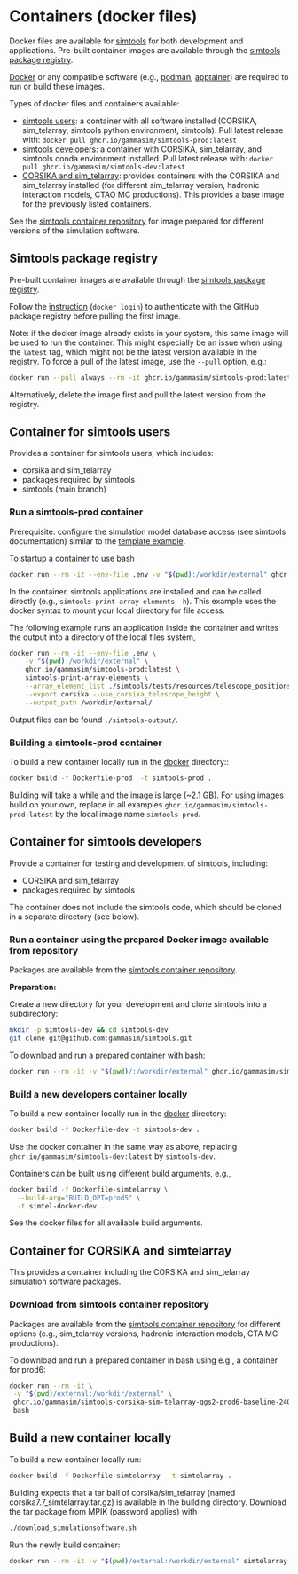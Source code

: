 # Containers (docker files)

Docker files are available for [simtools](https://github.com/gammasim/simtools) for both development and applications. Pre-built container images are available through the [simtools package registry](https://github.com/orgs/gammasim/packages?repo_name=simtools).

[Docker](https://www.docker.com/community-edition#/download) or any compatible software (e.g., [podman](https://podman.io/), [apptainer](https://apptainer.org/)) are required to run or build these images.

Types of docker files and containers available:

- [simtools users](#container-for-simtools-users): a container with all software installed (CORSIKA, sim\_telarray, simtools python environment, simtools). Pull latest release with: `docker pull ghcr.io/gammasim/simtools-prod:latest`
- [simtools developers](#container-for-simtools-developers): a container with CORSIKA, sim\_telarray, and simtools conda environment installed. Pull latest release with: `docker pull ghcr.io/gammasim/simtools-dev:latest`
- [CORSIKA and sim_telarray](#container-for-corsika-and-simtelarray): provides containers with the CORSIKA and sim\_telarray installed (for different sim\_telarray version, hadronic interaction models, CTAO MC productions).
This provides a base image for the previously listed containers.

See the [simtools container repository](https://github.com/orgs/gammasim/packages?repo_name=simtools) for image prepared for different versions of the simulation software.

## Simtools package registry

Pre-built container images are available through the [simtools package registry](https://github.com/orgs/gammasim/packages?repo_name=simtools).

Follow the [instruction](https://docs.github.com/en/packages/working-with-a-github-packages-registry/working-with-the-container-registry) (`docker login`) to authenticate with the GitHub package registry before pulling the first image.

Note: if the docker image already exists in your system, this same image will be used to run the container. This might especially be an issue when using the `latest` tag, which might not be the latest version available in the registry. To force a pull of the latest image, use the `--pull` option, e.g.:

```bash
docker run --pull always --rm -it ghcr.io/gammasim/simtools-prod:latest bash
```

Alternatively, delete the image first and pull the latest version from the registry.

## Container for simtools users

Provides a container for simtools users, which includes:

- corsika and sim\_telarray
- packages required by simtools
- simtools (main branch)

### Run a simtools-prod container

Prerequisite: configure the simulation model database access (see simtools documentation) similar to the [template example](https://github.com/gammasim/simtools/blob/main/.env_template).

To startup a container to use bash

```bash
docker run --rm -it --env-file .env -v "$(pwd):/workdir/external" ghcr.io/gammasim/simtools-prod:latest bash
```

In the container, simtools applications are installed and can be called directly (e.g., `simtools-print-array-elements -h`).
This example uses the docker syntax to mount your local directory for file access.

The following example runs an application inside the container and writes the output into a directory of the local files system,

```bash
docker run --rm -it --env-file .env \
    -v "$(pwd):/workdir/external" \
    ghcr.io/gammasim/simtools-prod:latest \
    simtools-print-array-elements \
    --array_element_list ./simtools/tests/resources/telescope_positions-North-utm.ecsv \
    --export corsika --use_corsika_telescope_height \
    --output_path /workdir/external/
```

Output files can be found `./simtools-output/`.

### Building a simtools-prod container

To build a new container locally run in the [docker](https://github.com/gammasim/simtools/tree/main/docker) directory::

```bash
docker build -f Dockerfile-prod  -t simtools-prod .
```

Building will take a while and the image is large (~2.1 GB). For using images build on your own, replace in all examples `ghcr.io/gammasim/simtools-prod:latest` by the local image name `simtools-prod`.

## Container for simtools developers

Provide a container for testing and development of simtools, including:

- CORSIKA and sim\_telarray
- packages required by simtools

The container does not include the simtools code, which should be cloned in a separate directory (see below).

### Run a container using the prepared Docker image available from repository

Packages are available from the [simtools container repository](https://github.com/orgs/gammasim/packages?repo_name=simtools).

**Preparation:**

Create a new directory for your development and clone simtools into a subdirectory:

```bash
mkdir -p simtools-dev && cd simtools-dev
git clone git@github.com:gammasim/simtools.git
```

To download and run a prepared container with bash:

```bash
docker run --rm -it -v "$(pwd)/:/workdir/external" ghcr.io/gammasim/simtools-dev:latest bash -c "source /workdir/env/bin/activate && cd /workdir/external/simtools && pip install -e . && bash"
```

### Build a new developers container locally

To build a new container locally run in the [docker](https://github.com/gammasim/simtools/tree/main/docker) directory:

```bash
docker build -f Dockerfile-dev -t simtools-dev .
```

Use the docker container in the same way as above, replacing `ghcr.io/gammasim/simtools-dev:latest` by `simtools-dev`.

Containers can be built using different build arguments, e.g.,

```bash
docker build -f Dockerfile-simtelarray \
  --build-arg="BUILD_OPT=prod5" \
  -t simtel-docker-dev .
```

See the docker files for all available build arguments.

## Container for CORSIKA and simtelarray

This provides a container including the CORSIKA and sim\_telarray simulation software packages.

### Download from simtools container repository

Packages are available from the [simtools container repository](https://github.com/orgs/gammasim/packages?repo_name=simtools) for different options (e.g., sim\_telarray versions, hadronic interaction models, CTA MC productions).

To download and run a prepared container in bash using e.g., a container for prod6:

```bash
docker run --rm -it \
 -v "$(pwd)/external:/workdir/external" \
 ghcr.io/gammasim/simtools-corsika-sim-telarray-qgs2-prod6-baseline-240318:latest \
 bash
```

## Build a new container locally

To build a new container locally run:

```bash
docker build -f Dockerfile-simtelarray  -t simtelarray .
```

Building expects that a tar ball of corsika/sim\_telarray (named corsika7.7\_simtelarray.tar.gz) is available in the building directory.
Download the tar package from MPIK (password applies) with

```bash
./download_simulationsoftware.sh
```

Run the newly build container:

```bash
docker run --rm -it -v "$(pwd)/external:/workdir/external" simtelarray bash
```
